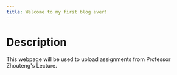 ```yaml
---
title: Welcome to my first blog ever!
---
```

# Description
This webpage will be used to upload assignments from Professor Zhouteng's Lecture.

